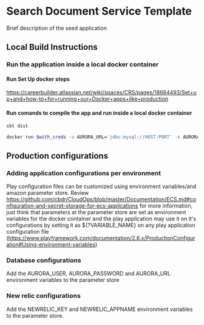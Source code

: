 # Search Document Service Template
Brief description of the seed application

## Local Build Instructions

### Run the application inside a local docker container

#### Run Set Up docker steps

https://careerbuilder.atlassian.net/wiki/spaces/CRS/pages/18684493/Set+up+and+how-to+for+running+our+Docker+apps+like+production

#### Run comands to compile the app and run inside a local docker container

```bash
sbt dist
```
```bash
docker run $with_creds -e AURORA_URL='jdbc:mysql://HOST:PORT' -e AURORA_USER='USER' -e AURORA_PASSWORD='PWD' -p 80:80 <DOCKER_REPO_NAME>
```

## Production configurations

### Adding application configurations per environment

Play configuration files can be customized using environment variables/and amazon parameter store. Review https://github.com/cbdr/CloudOps/blob/master/Documentation/ECS.md#configuration-and-secret-storage-for-ecs-applications for more information, just think that parameters at the parameter store are set as environment variables for the docker container and the play application may use it on it's configurations by setting it as ${?VARIABLE_NAME} on any play application configuration file (https://www.playframework.com/documentation/2.6.x/ProductionConfiguration#Using-environment-variables)

### Database configurations 

Add the AURORA_USER, AURORA_PASSWORD and AURORA_URL environment variables to the parameter store

### New relic configurations

Add the NEWRELIC_KEY and NEWRELIC_APPNAME environment variables to the parameter store.